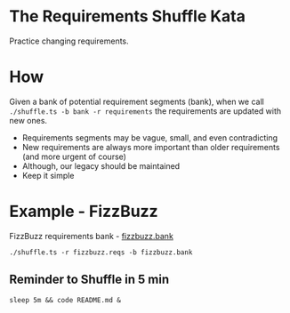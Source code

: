 # The Requirements Shuffle Kata

Practice changing requirements.

# How

Given a bank of potential requirement segments (bank), when we call `./shuffle.ts -b bank -r requirements` the requirements are updated with new ones.

-   Requirements segments may be vague, small, and even contradicting
-   New requirements are always more important than older requirements (and more urgent of course)
-   Although, our legacy should be maintained
-   Keep it simple

# Example - FizzBuzz

FizzBuzz requirements bank - [fizzbuzz.bank](./fizzbuzz.bank)

```shell
./shuffle.ts -r fizzbuzz.reqs -b fizzbuzz.bank
```

## Reminder to Shuffle in 5 min

```shell
sleep 5m && code README.md &
```
